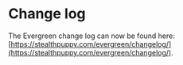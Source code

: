 # Change log

The Evergreen change log can now be found here: [https://stealthpuppy.com/evergreen/changelog/](https://stealthpuppy.com/evergreen/changelog/).
